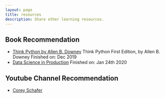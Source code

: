 ```yaml
---
layout: page
title: resources
description: Share other learning resources.
---
```



## Book Recommendation
* [Think Python by Allen B. Downey](https://greenteapress.com/wp/think-python/)
	Think Python First Edition, by Allen B. Downey
	Finished on: Dec 2019
* [Data Science in Production](https://www.amazon.com/dp/165206463X)
	Finished on: Jan 24th 2020


## Youtube Channel Recommendation
* [Corey Schafer](https://www.youtube.com/channel/UCCezIgC97PvUuR4_gbFUs5g)